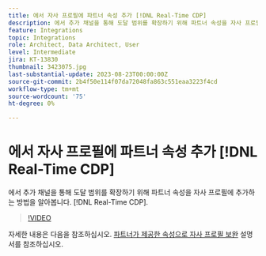```yaml
---
title: 에서 자사 프로필에 파트너 속성 추가 [!DNL Real-Time CDP]
description: 에서 추가 채널을 통해 도달 범위를 확장하기 위해 파트너 속성을 자사 프로필에 추가하는 방법을 알아봅니다. [!DNL Real-Time CDP].
feature: Integrations
topic: Integrations
role: Architect, Data Architect, User
level: Intermediate
jira: KT-13830
thumbnail: 3423075.jpg
last-substantial-update: 2023-08-23T00:00:00Z
source-git-commit: 2b4f50e114f07da72048fa863c551eaa3223f4cd
workflow-type: tm+mt
source-wordcount: '75'
ht-degree: 0%

---
```


# 에서 자사 프로필에 파트너 속성 추가 [!DNL Real-Time CDP]

에서 추가 채널을 통해 도달 범위를 확장하기 위해 파트너 속성을 자사 프로필에 추가하는 방법을 알아봅니다. [!DNL Real-Time CDP].

>[!VIDEO](https://video.tv.adobe.com/v/3423075/?quality=12&learn=on)

자세한 내용은 다음을 참조하십시오. [파트너가 제공한 속성으로 자사 프로필 보완](https://experienceleague.adobe.com/docs/experience-platform/rtcdp/use-cases/partner-data/supplement-first-party-profiles.html) 설명서를 참조하십시오.
